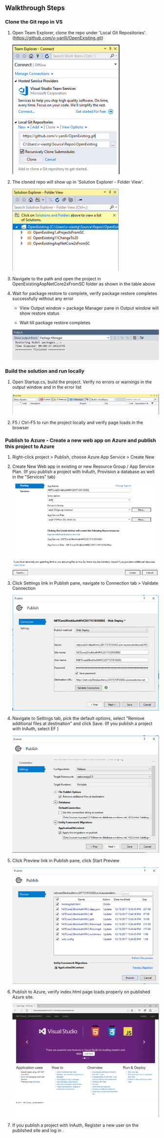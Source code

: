 ﻿
## Walkthrough Steps

### Clone the Git repo in VS 

1. Open Team Explorer, clone the repo under 'Local Git Repositories'.(https://github.com/v-yanlli/OpenExisting.git)

    ![Project template](_images/20_OpenExistingWebApp/proj_clone.PNG)

2.   The cloned repo will show up in 'Solution Explorer - Folder View'.

     ![Project template](_images/20_OpenExistingWebApp/proj_repo.PNG)

3. Navigate to the path and open the project in OpenExistingAspNetCore2xFromSC folder as shown in the table above

4. Wait for package restore to complete, verify package restore completes successfully without any error

    - View Output window > package Manager pane in Output window will show restore status

    - Wait till package restore completes

    ![Verify message in Output](_images/20_OpenExistingWebApp/verify_output_info.PNG)

### Build the solution and run locally

1. Open Startup.cs, build the project. Verify no errors or warnings in the output window and in the error list

    ![Build and verify error list](_images/20_OpenExistingWebApp/build_verify_errorlist.PNG)

2. F5 / Ctrl-F5 to run the project locally and verify page loads in the browser

### Publish to Azure - Create a new web app on Azure and publish this project to Azure

1. Right-click project > Publish, choose Azure App Service > Create New

2. Create New Web app in existing or new Resource Group / App Service Plan. (If you publish a project with InAuth, Provision a database as well in the "Services" tab)

    ![Publish the project](_images/20_OpenExistingWebApp/proj_publish_new.PNG)

3. Click Settings link in Publish pane, navigate to Connection tab > Validate Connection

    ![Verify the validate connection](_images/20_OpenExistingWebApp/publish_validate_connection.PNG)

4. Navigate to Settings tab, pick the default options, select "Remove additional files at destination" and click Save. (If you publish a project with InAuth, select EF )

    ![Check the checkbox in Setting tab](_images/20_OpenExistingWebApp/publish_settings.PNG)

5. Click Preview link in Publish pane, click Start Preview

    ![Preview](_images/20_OpenExistingWebApp/publish_preview.PNG)

6. Publish to Azure, verify index.html page loads properly on published Azure site. 

    ![Verify index.html page loads properly after publish](_images/20_OpenExistingWebApp/publish_default.PNG)

7. If you publish a project with InAuth,  Register a new user on the published site and log in .


    
